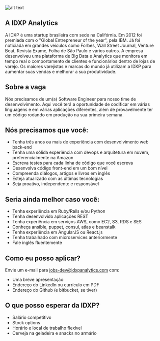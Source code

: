 ![alt text](http://www.idxpanalytics.com/img/logo.png "IDXP Analytics")

## A IDXP Analytics
A IDXP é uma startup brasileira com sede na Califórnia. Em 2012 foi premiada com o "Global Entrepreneur of the year", pela IBM. Já foi noticiada em grandes veículos como Forbes, Wall Street Journal, Venture Beat, Revista Exame, Folha de São Paulo e vários outros.
A empresa desenvolveu uma plataforma de Big Data e Analytics que monitora em tempo real o comportamento de clientes e funcionários dentro de lojas de varejo. Os maiores varejistas e marcas do mundo já utilizam a IDXP para aumentar suas vendas e melhorar a sua produtividade. 

## Sobre a vaga
Nós precisamos de um(a) Software Engineer para nosso time de desenvolvimento.
Aqui você terá a oportunidade de codificar em várias linguagens e em várias
aplicações diferentes, além de provavelmente ter um código rodando em produção
na sua primeira semana.

## Nós precisamos que você:
- Tenha três anos ou mais de experiência com desenvolvimento web back-end
- Tenha uma sólida experiência com devops e arquitetura em nuvem, preferencialmente na Amazon
- Escreva testes para cada linha de código que você escreva
- Desenvolva código front-end em um bom nível
- Compreenda diálogos, artigos e livros em inglês
- Esteja atualizado com as últimas tecnologias
- Seja proativo, independente e responsável

## Seria ainda melhor caso você:
- Tenha experiência em Ruby/Rails e/ou Python
- Tenha desenvolvido aplicações REST
- Tenha experiência em serviços AWS, como EC2, S3, RDS e SES
- Conheça ansible, puppet, consul, atlas e beanstalk
- Tenha experiência em AngularJS ou React.js
- Tenha trabalhado com microservices anteriormente
- Fale inglês fluentemente

## Como eu posso aplicar?
Envie um e-mail para jobs-dev@idxpanalytics.com com:
- Uma breve apresentação
- Endereço do LinkedIn ou currículo em PDF
- Endereço do Github (e bitbucket, se tiver)

## O que posso esperar da IDXP?
- Salário competitivo
- Stock options
- Horário e local de trabalho flexível
- Cerveja na geladeira e snacks no armário
